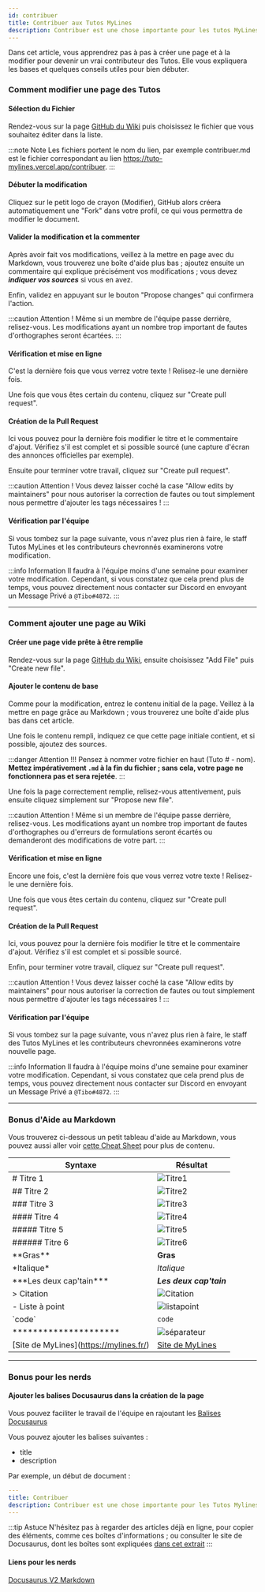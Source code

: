 ```yaml
---
id: contribuer
title: Contribuer aux Tutos MyLines
description: Contribuer est une chose importante pour les tutos MyLines, apprenez comment nous aider sur cette page. :)
---
```


Dans cet article, vous apprendrez pas à pas à créer une page et à la modifier pour devenir un vrai contributeur des Tutos. Elle vous expliquera les bases et quelques conseils utiles pour bien débuter.

### Comment modifier une page des Tutos 

#### Sélection du Fichier

Rendez-vous sur la page [GitHub du Wiki](https://github.com/Cyber-Thibaut/TutoMylines) puis choisissez le fichier que vous souhaitez éditer dans la liste.

:::note Note
Les fichiers portent le nom du lien, par exemple contribuer.md est le fichier correspondant au lien https://tuto-mylines.vercel.app/contribuer.
:::

#### Débuter la modification

Cliquez sur le petit logo de crayon (Modifier), GitHub alors créera automatiquement une "Fork" dans votre profil, ce qui vous permettra de modifier le document.

#### Valider la modification et la commenter

Après avoir fait vos modifications, veillez à la mettre en page avec du Markdown, vous trouverez une boîte d'aide plus bas ; ajoutez ensuite un commentaire qui explique précisément vos modifications ; vous devez **_indiquer vos sources_** si vous en avez.

Enfin, validez en appuyant sur le bouton "Propose changes" qui confirmera l'action.

:::caution Attention !
Même si un membre de l'équipe passe derrière, relisez-vous. Les modifications ayant un nombre trop important de fautes d'orthographes seront écartées.
:::

#### Vérification et mise en ligne

C'est la dernière fois que vous verrez votre texte ! Relisez-le une dernière fois.

Une fois que vous êtes certain du contenu, cliquez sur "Create pull request".

#### Création de la Pull Request

Ici vous pouvez pour la dernière fois modifier le titre et le commentaire d'ajout. Vérifiez s'il est complet et si possible sourcé (une capture d'écran des annonces officielles par exemple).

Ensuite pour terminer votre travail, cliquez sur "Create pull request".

:::caution Attention !
Vous devez laisser coché la case "Allow edits by maintainers" pour nous autoriser la correction de fautes ou tout simplement nous permettre d'ajouter les tags nécessaires !
:::

#### Vérification par l'équipe

Si vous tombez sur la page suivante, vous n'avez plus rien à faire, le staff Tutos MyLines et les contributeurs chevronnés examinerons votre modification.

:::info Information
Il faudra à l'équipe moins d'une semaine pour examiner votre modification. Cependant, si vous constatez que cela prend plus de temps, vous pouvez directement nous contacter sur Discord en envoyant un Message Privé a `@Tibo#4872`.
:::

---

### Comment ajouter une page au Wiki

#### Créer une page vide prête à être remplie

Rendez-vous sur la page [GitHub du Wiki](https://github.com/Cyber-Thibaut/TutoMylines), ensuite choisissez "Add File" puis "Create new file".

#### Ajouter le contenu de base

Comme pour la modification, entrez le contenu initial de la page. Veillez à la mettre en page grâce au Markdown ; vous trouverez une boîte d'aide plus bas dans cet article.

Une fois le contenu rempli, indiquez ce que cette page initiale contient, et si possible, ajoutez des sources.

:::danger Attention !!!
Pensez à nommer votre fichier en haut (Tuto # - nom). **Mettez impérativement `.md` à la fin du fichier ; sans cela, votre page ne fonctionnera pas et sera rejetée**.
:::

Une fois la page correctement remplie, relisez-vous attentivement, puis ensuite cliquez simplement sur "Propose new file".

:::caution Attention !
Même si un membre de l'équipe passe derrière, relisez-vous. Les modifications ayant un nombre trop important de fautes d'orthographes ou d'erreurs de formulations seront écartés ou demanderont des modifications de votre part.
:::

#### Vérification et mise en ligne

Encore une fois, c'est la dernière fois que vous verrez votre texte ! Relisez-le une dernière fois.

Une fois que vous êtes certain du contenu, cliquez sur "Create pull request".

#### Création de la Pull Request

Ici, vous pouvez pour la dernière fois modifier le titre et le commentaire d'ajout. Vérifiez s'il est complet et si possible sourcé.

Enfin, pour terminer votre travail, cliquez sur "Create pull request".

:::caution Attention !
Vous devez laisser coché la case "Allow edits by maintainers" pour nous autoriser la correction de fautes ou tout simplement nous permettre d'ajouter les tags nécessaires !
:::

#### Vérification par l'équipe

Si vous tombez sur la page suivante, vous n'avez plus rien à faire, le staff des Tutos MyLines et les contributeurs chevronnées examinerons votre nouvelle page.

:::info Information
Il faudra à l'équipe moins d'une semaine pour examiner votre modification. Cependant, si vous constatez que cela prend plus de temps, vous pouvez directement nous contacter sur Discord en envoyant un Message Privé a `@Tibo#4872`.
:::

---

### Bonus d'Aide au Markdown

Vous trouverez ci-dessous un petit tableau d'aide au Markdown, vous pouvez aussi aller voir [cette Cheat Sheet](https://markdownguide.org/cheat-sheet/) pour plus de contenu.

| Syntaxe                                              | Résultat                                          |
| ---------------------------------------------------- | ------------------------------------------------- |
| # Titre 1                                            | ![Titre1](https://i.discord.fr/7hM.png)           |
| ## Titre 2                                           | ![Titre2](https://i.discord.fr/vBy.png)           |
| ### Titre 3                                          | ![Titre3](https://i.discord.fr/Bif.png)           |
| #### Titre 4                                         | ![Titre4](https://i.discord.fr/Mfh.png)           |
| ##### Titre 5                                        | ![Titre5](https://i.discord.fr/QMk.png)           |
| ###### Titre 6                                       | ![Titre6](https://i.discord.fr/I7B.png)           |
| \*\*Gras\*\*                                         | **Gras**                                          |
| \*Italique\*                                         | _Italique_                                        |
| \*\*\*Les deux cap'tain\*\*\*                        | **_Les deux cap'tain_**                           |
| > Citation                                           | ![Citation](https://i.discord.fr/8uf.png)         |
| - Liste à point                                      | ![listapoint](https://i.discord.fr/d9Y.png)       |
| \`code\`                                             | `code`                                            |
| \*\*\*\*\*\*\*\*\*\*\*\*\*\*\*\*\*\*\*\*\*           | ![séparateur](https://i.discord.fr/peU.png)       |
| \[Site de MyLines\]\(https://mylines.fr/) | [Site de MyLines](https://mylines.fr/) |

---

### Bonus pour les nerds

#### Ajouter les balises Docusaurus dans la création de la page

Vous pouvez faciliter le travail de l'équipe en rajoutant les [Balises Docusaurus](https://v2.docusaurus.io/docs/markdown-features/#markdown-headers)

Vous pouvez ajouter les balises suivantes :

- title
- description

Par exemple, un début de document :

```yaml
---
title: Contribuer
description: Contribuer est une chose importante pour les Tutos Mylines, apprenez comment nous aider sur cette page. :)
---

```

:::tip Astuce
N'hésitez pas à regarder des articles déjà en ligne, pour copier des éléments, comme ces boîtes d'informations ; ou consulter le site de Docusaurus, dont les boîtes sont expliquées [dans cet extrait](https://v2.docusaurus.io/docs/markdown-features/#calloutsadmonitions)
:::

#### Liens pour les nerds

[Docusaurus V2 Markdown](https://docusaurus.io/fr/docs/markdown-features)
